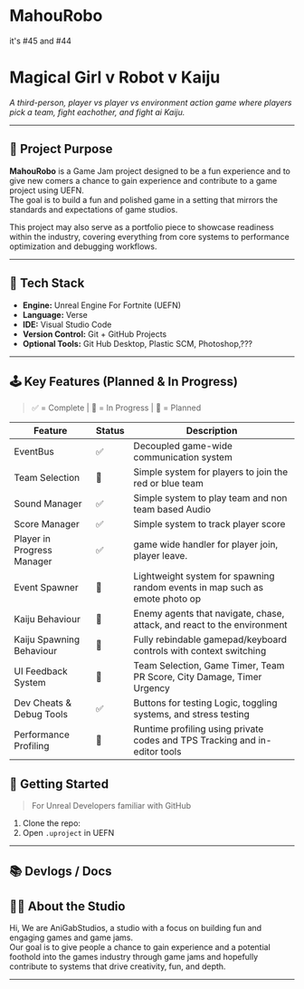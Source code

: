 # MahouRobo

it's #45 and #44
# Magical Girl v Robot v Kaiju

*A third-person, player vs player vs environment action game where players pick a team, fight eachother, and fight ai Kaiju.*

---

## 🎯 Project Purpose

**MahouRobo** is a Game Jam project designed to be a fun experience and to give new comers a chance to gain experience and contribute to a game project using UEFN.  
The goal is to build a fun and polished game in a setting that mirrors the standards and expectations of game studios.

This project may also serve as a portfolio piece to showcase readiness within the industry, covering everything from core systems to performance optimization and debugging workflows.

---

## 🔧 Tech Stack

- **Engine:** Unreal Engine For Fortnite (UEFN)
- **Language:** Verse
- **IDE:** Visual Studio Code
- **Version Control:** Git + GitHub Projects
- **Optional Tools:** Git Hub Desktop, Plastic SCM, Photoshop,???

---

## 🕹️ Key Features (Planned & In Progress)

> ✅ = Complete | 🔄 = In Progress | 📝 = Planned

| Feature | Status | Description |
|--------|--------|-------------|
| EventBus | ✅ | Decoupled game-wide communication system |
| Team Selection | 🔄 | Simple system for players to join the red or blue team |
| Sound Manager | ✅ | Simple system to play team and non team based Audio |
| Score Manager | ✅ | Simple system to track player score |
| Player in Progress Manager | ✅ | game wide handler for player join, player leave.  |
| Event Spawner | 📝 | Lightweight system for spawning random events in map such as emote photo op |
| Kaiju Behaviour | 🔄 | Enemy agents that navigate, chase, attack, and react to the environment|
| Kaiju Spawning Behaviour | 🔄 | Fully rebindable gamepad/keyboard controls with context switching |
| UI Feedback System | 🔄 | Team Selection, Game Timer, Team PR Score, City Damage,  Timer Urgency |
| Dev Cheats & Debug Tools | ✅ | Buttons for testing Logic, toggling systems, and stress testing |
| Performance Profiling | 📝 | Runtime profiling using private codes and TPS Tracking and in-editor tools |

## 🚀 Getting Started

> For Unreal Developers familiar with GitHub

1. Clone the repo:
2. Open `.uproject` in UEFN

---

## 📚 Devlogs / Docs


## 🧑‍💻 About the Studio

Hi, We are AniGabStudios, a studio with a focus on building fun and engaging games and game jams.  
Our goal is to give people a chance to gain experience and a potential foothold into the games industry through game jams and hopefully contribute to systems that drive creativity, fun, and depth.

---
